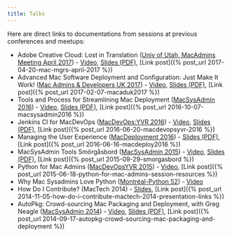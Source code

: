 ```yaml
---
title: Talks
---
```


Here are direct links to documentations from sessions at previous conferences and meetups:

  * Adobe Creative Cloud: Lost in Translation ([Univ of Utah, MacAdmins Meeting April 2017](https://apple.lib.utah.edu/april-2017-mac-managers-meeting/)) - [Video](https://stream.lib.utah.edu/index.php?c=details&id=12884), [Slides (PDF)](http://www.scl.utah.edu/pdf/mac_mgrs/20170419_mm_files/2017.04.19_mm_adobecc.pdf), [Link post]({% post_url 2017-04-20-mac-mgrs-april-2017 %})
  * Advanced Mac Software Deployment and Configuration: Just Make It Work! ([Mac Admins & Developers UK 2017](http://www.macad.uk)) - [Video](https://www.youtube.com/watch?v=pD6Pze1zQ4c), [Slides (PDF)](images/2017/02/MacADUK2017_TimSutton.pdf), [Link post]({% post_url 2017-02-07-macaduk2017 %})
  * Tools and Process for Streamlining Mac Deployment ([MacSysAdmin 2016](http://docs.macsysadmin.se/2016/2016doc.html)) - [Video](http://docs.macsysadmin.se/2016/video/Day4Session1.mp4), [Slides (PDF)](http://docs.macsysadmin.se/2016/pdf/Day4Session1.pdf), [Link post]({% post_url 2016-10-07-macsysadmin2016 %})
  * Jenkins CI for MacDevOps ([MacDevOps:YVR 2016](http://macdevops.ca)) - [Video](http://cdn.macdevops.ca/MDO2016/jenkins/Default.html), [Slides (PDF)](images/2016/06/MacDevOpsYVR2016.pdf), [Link post]({% post_url 2016-06-20-macdevopsyvr-2016 %})
  * Managing the User Experience ([MacDeployment 2016](http://macdeployment.ca)) - [Slides (PDF)](http://macdeployment.ca/sites/macdeployment.ca/files/macdeploy_2016.pdf), [Link post]({% post_url 2016-06-16-macdeploy2016 %})
  * MacSysAdmin Tools Smörgåsbord ([MacSysAdmin 2015](http://docs.macsysadmin.se/2015/2015doc.html)) - [Video](http://docs.macsysadmin.se/2015/video/Day1Session4.mp4), [Slides (PDF)](http://docs.macsysadmin.se/2015/pdf/Day1Session4.pdf), [Link post]({% post_url 2015-09-29-smorgasbord %})
  * Python for Mac Admins ([MacDevOpsYVR 2015](http://www.macdevops.ca/)) - [Video](http://cdn.macdevops.ca/MDO2015/tim/NewStandardPlayer.html?plugin=HTML5), [Link post]({% post_url 2015-06-18-python-for-mac-admins-session-resources %})
  * Why Mac Sysadmins Love Python ([Montréal-Python 52](http://montrealpython.org/)) - [Video](https://www.youtube.com/watch?v=G2kSD3MU5uM)
  * How Do I Contribute? (MacTech 2014) - [Slides](http://www.slideshare.net/timothysutton/how-do-i-contribute), [Link post]({% post_url 2014-11-05-how-do-i-contribute-mactech-2014-presentation-links %})
  * AutoPkg: Crowd-sourcing Mac Packaging and Deployment, with Greg Neagle ([MacSysAdmin 2014](http://docs.macsysadmin.se/2014/2014doc.html)) - [Video](http://docs.macsysadmin.se/2014/video/Day2Session5.mp4), [Slides (PDF)](http://docs.macsysadmin.se/2014/pdf/AutoPkg_Crowd-sourcing_Mac_packaging_and_deployment.pdf), [Link post]({% post_url 2014-09-17-autopkg-crowd-sourcing-mac-packaging-and-deployment %})
